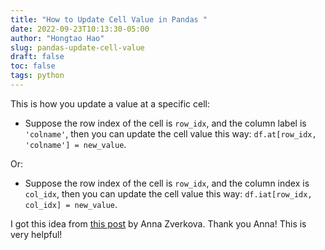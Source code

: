 ```yaml
---
title: "How to Update Cell Value in Pandas "
date: 2022-09-23T10:13:30-05:00
author: "Hongtao Hao"
slug: pandas-update-cell-value
draft: false
toc: false
tags: python
---
```


This is how you update a value at a specific cell:

- Suppose the row index of the cell is `row_idx`, and the column label is `'colname'`, then you can update the cell value this way: `df.at[row_idx, 'colname'] = new_value`. 

Or:

- Suppose the row index of the cell is `row_idx`, and the column index is `col_idx`, then you can update the cell value this way: `df.iat[row_idx, col_idx] = new_value`.

I got this idea from [this post](https://re-thought.com/how-to-change-or-update-a-cell-value-in-python-pandas-dataframe/) by Anna Zverkova. Thank you Anna! This is very helpful!
